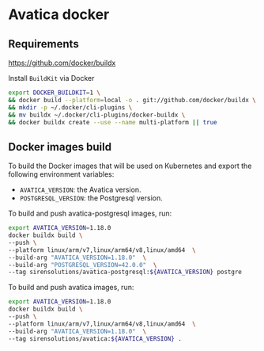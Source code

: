 # Avatica docker

## Requirements

https://github.com/docker/buildx

Install `BuildKit` via Docker
```bash
export DOCKER_BUILDKIT=1 \
&& docker build --platform=local -o . git://github.com/docker/buildx \
&& mkdir -p ~/.docker/cli-plugins \
&& mv buildx ~/.docker/cli-plugins/docker-buildx \
&& docker buildx create --use --name multi-platform || true
```

## Docker images build

To build the Docker images that will be used on Kubernetes and export the following environment variables:

- `AVATICA_VERSION`: the Avatica version.
- `POSTGRESQL_VERSION`: the Postgresql version.

To build and push avatica-postgresql images, run:

```bash
export AVATICA_VERSION=1.18.0
docker buildx build \
--push \
--platform linux/arm/v7,linux/arm64/v8,linux/amd64  \
--build-arg "AVATICA_VERSION=1.18.0"  \
--build-arg "POSTGRESQL_VERSION=42.0.0"  \
--tag sirensolutions/avatica-postgresql:${AVATICA_VERSION} postgre
```

To build and push avatica images, run:

```bash
export AVATICA_VERSION=1.18.0
docker buildx build \
--push \
--platform linux/arm/v7,linux/arm64/v8,linux/amd64  \
--build-arg "AVATICA_VERSION=1.18.0"  \
--tag sirensolutions/avatica:${AVATICA_VERSION} .
```